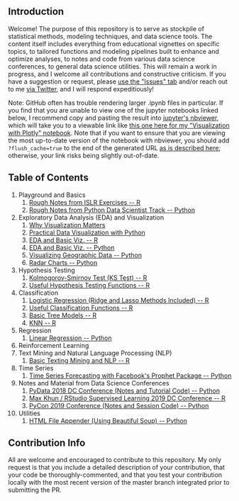 ## Introduction

Welcome! The purpose of this repository is to serve as stockpile of statistical methods, modeling techniques, and data science tools. The content itself includes everything from educational vignettes on specific topics, to tailored functions and modeling pipelines built to enhance and optimize analyses, to notes and code from various data science conferences, to general data science utilities. This will remain a work in progress, and I welcome all contributions and constructive criticism. If you have a suggestion or request, please [use the "Issues" tab](https://github.com/pmaji/data-science-toolkit/issues) and/or reach out to me [via Twitter](https://twitter.com/ByPaulJ), and I will respond expeditiously! 

Note: GitHub often has trouble rendering larger .ipynb files in particular. If you find that you are unable to view one of the jupyter notebooks linked below, I recommend copy and pasting the result into [jupyter's nbviewer](https://nbviewer.jupyter.org/), which will take you to a viewable link like [this one here for my "Visualization with Plotly" notebook](https://nbviewer.jupyter.org/github/pmaji/data-science-toolkit/blob/master/eda-and-visualization/viz_with_plotly.ipynb?flush_cache=true). Note that if you want to ensure that you are viewing the most up-to-date version of the notebook with nbviewer, you should add `?flush_cache=true` to the end of the generated URL [as is described here](https://stackoverflow.com/questions/29034001/i-updated-my-ipython-notebook-gist-but-why-didnt-nbviewer-update); otherwise, your link risks being slightly out-of-date.

## Table of Contents

1. Playground and Basics
    1. [Rough Notes from ISLR Exercises -- R](https://github.com/pmaji/data-science-toolkit/blob/master/playground-and-basics/r_basic_data_science.md)
    2. [Rough Notes from Python Data Scientist Track -- Python](https://github.com/pmaji/data-science-toolkit/blob/master/playground-and-basics/python_basic_data_science.ipynb)
2. Exploratory Data Analysis (EDA) and Visualization
    1. [Why Visualization Matters](https://nbviewer.jupyter.org/github/pmaji/data-science-toolkit/blob/master/eda-and-visualization/why_dataviz_matters.ipynb?flush_cache=true)
    2. [Practical Data Visualization with Python](https://github.com/pmaji/practical-python-data-viz-guide)
    3. [EDA and Basic Viz. -- R](https://github.com/pmaji/stats-and-modeling/blob/master/eda-and-visualization/eda_and_visualization.md)
    4. [EDA and Basic Viz. -- Python](https://github.com/pmaji/data-science-toolkit/blob/master/eda-and-visualization/eda_and_visualization.ipynb)
    5. [Visualizing Geographic Data -- Python](https://github.com/pmaji/data-science-toolkit/blob/master/eda-and-visualization/geo_mapping_viz.ipynb)
    6. [Radar Charts -- Python](https://nbviewer.jupyter.org/github/pmaji/data-science-toolkit/blob/master/eda-and-visualization/radar_charts.ipynb?flush_cache=true)
3. Hypothesis Testing
    1. [Kolmogorov-Smirnov Test (KS Test) -- R](https://github.com/pmaji/stats-and-modeling/blob/master/hypothesis-tests/ks_test.md)
    2. [Useful Hypothesis Testing Functions -- R](https://github.com/pmaji/stats-and-modeling/blob/master/hypothesis-tests/useful_hyp_test_functions.R)
4. Classification
    1. [Logistic Regression (Ridge and Lasso Methods Included) -- R](https://github.com/pmaji/stats-and-modeling/blob/master/classification/logit/logistic_regression.md)
    2. [Useful Classification Functions -- R](https://github.com/pmaji/stats-and-modeling/blob/master/classification/useful_classification_functions.R)
    3. [Basic Tree Models -- R](https://github.com/pmaji/stats-and-modeling/blob/master/classification/tree-methods/tree_methods.md)
    4. [KNN -- R](https://github.com/pmaji/data-science-toolkit/tree/master/classification/knn)
5. Regression
    1. [Linear Regression -- Python](https://github.com/pmaji/data-science-toolkit/blob/master/regression/linear_regression.ipynb)
6. Reinforcement Learning 
7. Text Mining and Natural Language Processing (NLP)
    1. [Basic Texting Mining and NLP -- R](https://github.com/pmaji/data-science-toolkit/blob/master/text-mining-and-nlp/nlp_and_text_mining.md)
8. Time Series 
    1. [Time Series Forecasting with Facebook's Prophet Package -- Python](https://github.com/pmaji/data-science-toolkit/blob/master/time-series/forecasting_with_prophet.ipynb)
8. Notes and Material from Data Science Conferences
    1. [PyData 2018 DC Conference (Notes and Tutorial Code) -- Python](https://github.com/pmaji/data-science-toolkit/blob/master/conferences/py_data_dc_2018/pydata_conference_notes.ipynb)
    2. [Max Khun / RStudio Supervised Learning 2019 DC Conference -- R](https://github.com/pmaji/data-science-toolkit/tree/master/conferences/rstudio_supervised_learning_dc_2019)
    3. [PyCon 2019 Conference (Notes and Session Code) -- Python](https://github.com/pmaji/data-science-toolkit/tree/master/conferences/pycon_2019)
9. Utilities
    1. [HTML File Appender (Using Beautiful Soup) -- Python](https://github.com/pmaji/data-science-toolkit/blob/master/utilities/html_file_appender_bs4.ipynb) 

## Contribution Info

All are welcome and encouraged to contribute to this repository. My only request is that you include a detailed description of your contribution, that your code be thoroughly-commented, and that you test your contribution locally with the most recent version of the master branch integrated prior to submitting the PR.

